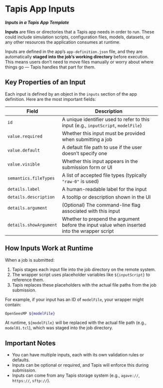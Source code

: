# Tapis App Inputs
***Inputs in a Tapis App Template***

**Inputs** are files or directories that a Tapis app needs in order to run. These could include simulation scripts, configuration files, models, datasets, or any other resources the application consumes at runtime.

Inputs are defined in the app’s `app-definition.json` file, and they are automatically **staged into the job’s working directory** before execution. This means users don’t need to move files manually or worry about where things go — Tapis handles that part for them.

## Key Properties of an Input

Each input is defined by an object in the `inputs` section of the app definition. Here are the most important fields:

| Field                  | Description                                                                                  |
| ---------------------- | -------------------------------------------------------------------------------------------- |
| `id`                   | A unique identifier used to refer to this input (e.g., `inputScript`, `modelFile`)           |
| `value.required`       | Whether this input must be provided when submitting a job                                    |
| `value.default`        | A default file path to use if the user doesn’t specify one                                   |
| `value.visible`        | Whether this input appears in the submission form or UI                                      |
| `semantics.fileTypes`  | A list of accepted file types (typically `"raw-0"` is used)                                  |
| `details.label`        | A human-readable label for the input                                                         |
| `details.description`  | A tooltip or description shown in the UI                                                     |
| `details.argument`     | (Optional) The command-line flag associated with this input                                  |
| `details.showArgument` | Whether to prepend the argument before the input value when inserted into the wrapper script |

## How Inputs Work at Runtime

When a job is submitted:

1. Tapis stages each input file into the job directory on the remote system.
2. The wrapper script uses placeholder variables like `${inputScript}` to reference them.
3. Tapis replaces these placeholders with the actual file paths from the job submission.

For example, if your input has an ID of `modelFile`, your wrapper might contain:

```bash
OpenSeesMP ${modelFile}
```

At runtime, `${modelFile}` will be replaced with the actual file path (e.g., `model01.tcl`), which was staged into the job directory.

## Important Notes

* You can have multiple inputs, each with its own validation rules or defaults.
* Inputs can be optional or required, and Tapis will enforce this during submission.
* Inputs can come from any Tapis storage system (e.g., `agave://`, `https://`, `sftp://`).

